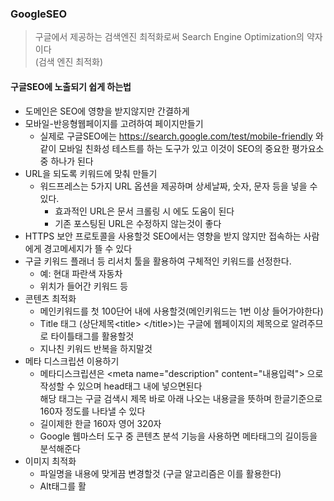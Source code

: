 ### GoogleSEO
> 구글에서 제공하는 검색엔진 최적화로써 Search Engine Optimization의 약자이다  
> (검색 엔진 최적화)
#### 구글SEO에 노출되기 쉽게 하는법
- 도메인은 SEO에 영향을 받지않지만 간결하게
- 모바일-반응형웹페이지를 고려하여 페이지만들기
	-  실제로 구글SEO에는 https://search.google.com/test/mobile-friendly 와 같이
	  모바일 친화성 테스트를 하는 도구가 있고 이것이 SEO의 중요한 평가요소 중 하나가 된다
- URL을 되도록 키워드에 맞춰 만들기
	- 워드프레스는 5가지 URL 옵션을 제공하며
	  상세날짜, 숫자, 문자 등을 넣을 수 있다.
	  - 효과적인 URL은 문서 크롤링 시 에도 도움이 된다
	  - 기존 포스팅된 URL은 수정하지 않는것이 좋다
- HTTPS 보안 프로토콜을 사용할것 SEO에서는 영향을 받지 않지만 접속하는 사람에게 경고메세지가 뜰 수 있다
- 구글 키워드 플래너 등 리서치 툴을 활용하여 구체적인 키워드를 선정한다.
	 - 예: 현대 파란색 자동차
	- 위치가 들어간 키워드 등
- 콘텐츠 최적화
	- 메인키워드를 첫 100단어 내에 사용할것(메인키워드는 1번 이상 들어가야한다)
	- Title 태그 (상단제목\<title> \</title>)는 구글에 웹페이지의 제목으로 알려주므로 타이틀태그를 활용할것
	- 지나친 키워드 반복을 하지말것
- 메타 디스크립션 이용하기
	- 메타디스크립션은 \<meta name="description" content="내용입력"> 으로 작성할 수 있으며 head태그 내에 넣으면된다  
	  해당 태그는 구글 검색시 제목 바로 아래 나오는 내용글을 뜻하며 한글기준으로 160자 정도를 나타낼 수 있다
	- 길이제한 한글 160자 영어 320자
	- Google 웹마스터 도구 중 콘텐츠 분석 기능을 사용하면 메타태그의 길이등을 분석해준다
- 이미지 최적화
	- 파일명을 내용에 맞게끔 변경할것
	  (구글 알고리즘은 이를 활용한다)
	- Alt태그를 활